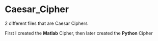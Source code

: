 # Caesar_Cipher
2 different files that are Caesar Ciphers

First I created the **Matlab** Cipher, then later created the **Python** Cipher
